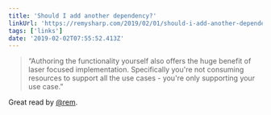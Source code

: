 ```yaml
---
title: 'Should I add another dependency?'
linkUrl: 'https://remysharp.com/2019/02/01/should-i-add-another-dependency'
tags: ['links'] 
date: '2019-02-02T07:55:52.413Z'
---
```

> “Authoring the functionality yourself also offers the huge benefit of laser focused implementation. Specifically you're not consuming resources to support all the use cases - you're only supporting your use case.”

Great read by [@rem](//twitter.com/rem). 